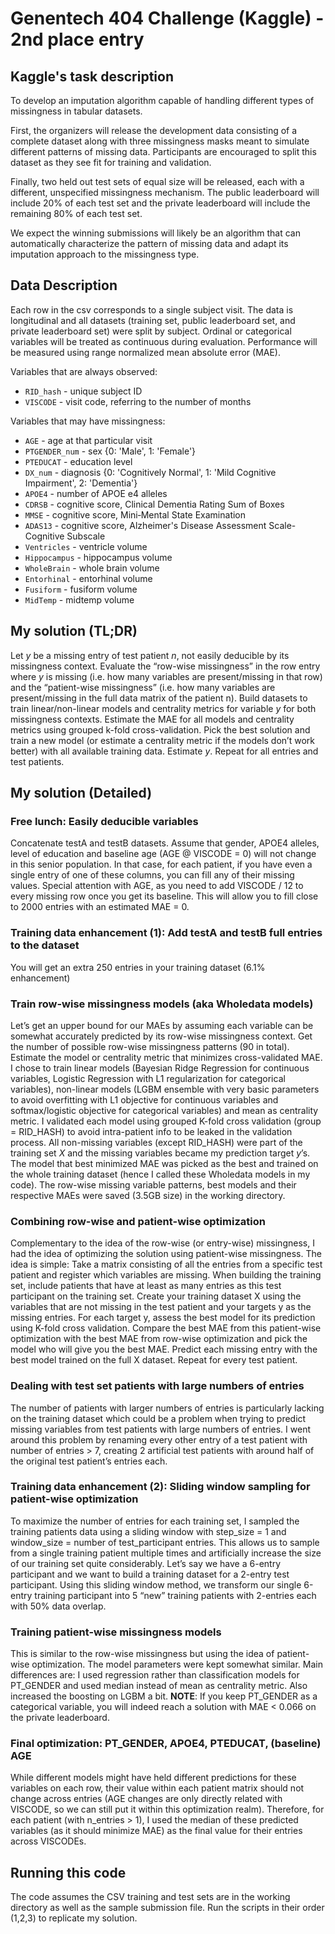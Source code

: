 # Genentech 404 Challenge (Kaggle) - 2nd place entry
## Kaggle's task description
To develop an imputation algorithm capable of handling different types of missingness in tabular datasets.

First, the organizers will release the development data consisting of a complete dataset along with three missingness masks meant to simulate different patterns of missing data. Participants are encouraged to split this dataset as they see fit for training and validation.

Finally, two held out test sets of equal size will be released, each with a different, unspecified missingness mechanism. The public leaderboard will include 20% of each test set and the private leaderboard will include the remaining 80% of each test set.

We expect the winning submissions will likely be an algorithm that can automatically characterize the pattern of missing data and adapt its imputation approach to the missingness type.

## Data Description
Each row in the csv corresponds to a single subject visit. The data is longitudinal and all datasets (training set, public leaderboard set, and private leaderboard set) were split by subject. Ordinal or categorical variables will be treated as continuous during evaluation. Performance will be measured using range normalized mean absolute error (MAE).

Variables that are always observed:

- `RID_hash` - unique subject ID
- `VISCODE` - visit code, referring to the number of months

Variables that may have missingness:

- `AGE` - age at that particular visit
- `PTGENDER_num` - sex {0: 'Male', 1: 'Female'}
- `PTEDUCAT` - education level
- `DX_num` - diagnosis {0: 'Cognitively Normal', 1: 'Mild Cognitive Impairment', 2: 'Dementia'}
- `APOE4` - number of APOE e4 alleles
- `CDRSB` - cognitive score, Clinical Dementia Rating Sum of Boxes
- `MMSE` - cognitive score, Mini‐Mental State Examination
- `ADAS13` - cognitive score, Alzheimer's Disease Assessment Scale-Cognitive Subscale
- `Ventricles` - ventricle volume
- `Hippocampus` - hippocampus volume
- `WholeBrain` - whole brain volume
- `Entorhinal` - entorhinal volume
- `Fusiform` - fusiform volume
- `MidTemp` - midtemp volume

## My solution (TL;DR)
Let *y* be a missing entry of test patient *n*, not easily deducible by its missingness context. Evaluate the “row-wise missingness” in the row entry where *y* is missing (i.e. how many variables are present/missing in that row) and the “patient-wise missingness” (i.e. how many variables are present/missing in the full data matrix of the patient n). Build datasets to train linear/non-linear models and centrality metrics for variable *y* for both missingness contexts. Estimate the MAE for all models and centrality metrics using grouped k-fold cross-validation. Pick the best solution and train a new model (or estimate a centrality metric if the models don’t work better) with all available training data. Estimate *y*. Repeat for all entries and test patients.

## My solution (Detailed)
### Free lunch: Easily deducible variables
Concatenate testA and testB datasets. Assume that gender, APOE4 alleles, level of education and baseline age (AGE @ VISCODE = 0) will not change in this senior population. In that case, for each patient, if you have even a single entry of one of these columns, you can fill any of their missing values. Special attention with AGE, as you need to add VISCODE / 12 to every missing row once you get its baseline. This will allow you to fill close to 2000 entries with an estimated MAE = 0.

### Training data enhancement (1): Add testA and testB full entries to the dataset
You will get an extra 250 entries in your training dataset (6.1% enhancement)

### Train row-wise missingness models (aka Wholedata models)
Let’s get an upper bound for our MAEs by assuming each variable can be somewhat accurately predicted by its row-wise missingness context. Get the number of possible row-wise missingness patterns (90 in total). Estimate the model or centrality metric that minimizes cross-validated MAE. I chose to train linear models (Bayesian Ridge Regression for continuous variables, Logistic Regression with L1 regularization for categorical variables), non-linear models (LGBM ensemble with very basic parameters to avoid overfitting with L1 objective for continuous variables and softmax/logistic objective for categorical variables) and mean as centrality metric. I validated each model using grouped K-fold cross validation (group = RID_HASH) to avoid intra-patient info to be leaked in the validation process. All non-missing variables (except RID_HASH) were part of the training set *X* and the missing variables became my prediction target *y*’s. The model that best minimized MAE was picked as the best and trained on the whole training dataset (hence I called these Wholedata models in my code). The row-wise missing variable patterns, best models and their respective MAEs were saved (3.5GB size) in the working directory.

### Combining row-wise and patient-wise optimization
Complementary to the idea of the row-wise (or entry-wise) missingness, I had the idea of optimizing the solution using patient-wise missingness. The idea is simple: Take a matrix consisting of all the entries from a specific test patient and register which variables are missing. When building the training set, include patients that have at least as many entries as this test participant on the training set. Create your training dataset X using the variables that are not missing in the test patient and your targets y as the missing entries.  For each target y, assess the best model for its prediction using K-fold cross validation. Compare the best MAE from this patient-wise optimization with the best MAE from row-wise optimization and pick the model who will give you the best MAE. Predict each missing entry with the best model trained on the full X dataset. Repeat for every test patient.

### Dealing with test set patients with large numbers of entries
The number of patients with larger numbers of entries is particularly lacking on the training dataset which could be a problem when trying to predict missing variables from test patients with large numbers of entries. I went around this problem by renaming every other entry of a test patient with number of entries > 7, creating 2 artificial test patients with around half of the original test patient’s entries each.

### Training data enhancement (2): Sliding window sampling for patient-wise optimization
To maximize the number of entries for each training set, I sampled the training patients data using a sliding window with step_size = 1 and window_size = number of test_participant entries. This allows us to sample from a single training patient multiple times and artificially increase the size of our training set quite considerably. Let’s say we have a 6-entry participant and we want to build a training dataset for a 2-entry test participant. Using this sliding window method, we transform our single 6-entry training participant into 5 “new” training patients with 2-entries each with 50% data overlap.

### Training patient-wise missingness models 
This is similar to the row-wise missingness but using the idea of patient-wise optimization. The model parameters were kept somewhat similar. Main differences are: I used regression rather than classification models for PT_GENDER and used median instead of mean as centrality metric. Also increased the boosting on LGBM a bit. **NOTE**: If you keep PT_GENDER as a categorical variable, you will indeed reach a solution with MAE < 0.066 on the private leaderboard.

### Final optimization: PT_GENDER, APOE4, PTEDUCAT, (baseline) AGE
While different models might have held different predictions for these variables on each row, their value within each patient matrix should not change across entries (AGE changes are only directly related with VISCODE, so we can still put it within this optimization realm). Therefore, for each patient (with n_entries > 1), I used the median of these predicted variables (as it should minimize MAE) as the final value for their entries across VISCODEs.

## Running this code
The code assumes the CSV training and test sets are in the working directory as well as the sample submission file. Run the scripts in their order (1,2,3) to replicate my solution.







